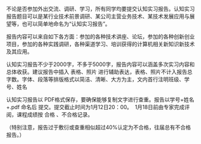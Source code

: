 不论是否参加外出交流、调研、学习，所有同学均要提交认知实习报告。认知实习报告题目可以是某行业技术前景调研、某公司主营业务技术、某技术发展应用与展望等，也可以简单地命名为“认知实习报告”。

报告内容可以来自如下各方面：参加的各种技术讲座、论坛，参加的各种创新创业项目，参加的各种实践调研，各种渠道学习、培训获得的计算机相关新知识新技术及其应用。

认知实习报告不少于2000字，不多于5000字，报告内容可以涵盖多次实习内容和总体收获。建议报告中插入 表格、照片 进行辅助表达，表格、照片不计入报告总字数。字体、段落等排版格式以简洁、清晰、大方为主，文内首行注明班级、学号、姓名

认知实习报告以 PDF格式保存，要确保能够复制文字进行查重。报告以学号+姓名+.pdf 命名后 提交。提交截止时间为1月12日20：00。  1月18日前由专家完成评阅，课程成绩按 合格 、不合格记录。

（特别注意，报告过于敷衍或查重相似超过40%认定为不合格，往届总有不合格报告。）